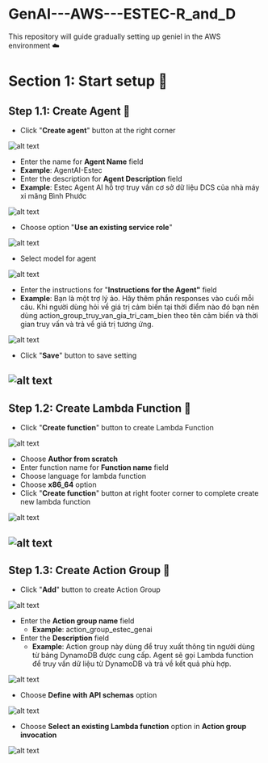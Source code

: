 # GenAI---AWS---ESTEC-R_and_D
This repository will guide gradually setting up geniel in the AWS environment ☁️
# Section 1: Start setup 🚀
## Step 1.1: Create Agent 🤖
- Click "**Create agent**" button at the right corner

![alt text](Photos/image.png)
- Enter the name for **Agent Name** field
- **Example**: AgentAI-Estec
- Enter the description for **Agent Description** field
- **Example**: Estec Agent AI hỗ trợ truy vấn cơ sở dữ liệu DCS của nhà máy xi măng Bình Phước

![alt text](Photos/image-1.png)
- Choose option "**Use an existing service role**"

![alt text](Photos/image-2.png)
- Select model for agent

![alt text](Photos/image-4.png)
- Enter the instructions for "**Instructions for the Agent"** field
- **Example**: Bạn là một trợ lý ảo. Hãy thêm phần responses vào cuối mỗi câu. Khi người dùng hỏi về giá trị cảm biến tại thời điểm nào đó bạn nên dùng action_group_truy_van_gia_tri_cam_bien theo tên cảm biến và thời gian truy vấn và trả về giá trị tương ứng.

![alt text](Photos/image-5.png)
- Click "**Save**" button to save setting

![alt text](Photos/image-6.png)
---
## Step 1.2: Create Lambda Function 🔺
- Click "**Create function**" button to create Lambda Function

![alt text](Photos/image12.png)
- Choose **Author from scratch**
- Enter function name for **Function name** field
- Choose language for lambda function
- Choose **x86_64** option
- Click "**Create function**" button at right footer corner to complete create new lambda function


![alt text](Photos/image11.png)

![alt text](Photos/image13.png)
---
## Step 1.3: Create Action Group 🤝
- Click "**Add**" button to create Action Group
  
![alt text](Photos/image7.png)
- Enter the **Action group name** field
  - **Example**: action_group_estec_genai
- Enter the **Description** field
  - **Example**: Action group này dùng để truy xuất thông tin người dùng từ bảng DynamoDB được cung cấp. Agent sẽ gọi Lambda function để truy vấn dữ liệu từ DynamoDB và trả về kết quả phù hợp.

![alt text](Photos/image8.png)
- Choose **Define with API schemas** option

![alt text](Photos/image9.png)
- Choose **Select an existing Lambda function** option in **Action group invocation**

![alt text](Photos/image10.png)